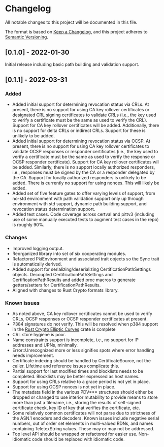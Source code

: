 # Changelog
All notable changes to this project will be documented in this file.

The format is based on [Keep a Changelog](https://keepachangelog.com/en/1.0.0/),
and this project adheres to [Semantic Versioning](https://semver.org/spec/v2.0.0.html).

## [0.1.0] - 2022-01-30 

Initial release including basic path building and validation support.

## [0.1.1] - 2022-03-31

### Added
- Added initial support for determining revocation status via CRLs. At present, there is no support
for using CA key rollover certificates or designated CRL signing certificates to validate CRLs (i.e., 
the key used to verify a certificate must be the same as used to verify the CRL). Support for CA key 
rollover certificates will be added. Additionally, there is no support for delta CRLs or indirect CRLs. 
Support for these is unlikely to be added.
- Added initial support for determining revocation status via OCSP. At present, there is no support for 
using CA key rollover certificates to validate OCSP responses or responder certificates (i.e., the key 
used to verify a certificate must be the same as used to verify the response or OCSP responder certificate). 
Support for CA key rollover certificates will be added. Similarly, there is no support locally authorized
responders, i.e., responses must be signed by the CA or a responder delegated by the CA. Support for locally
authorized responders is unlikely to be added. There is currently no support for using nonces. This will 
likely be added.
- Added set of five feature gates to offer varying levels of support, from no-std environment 
with path validation support only up through environment with std support, dynamic path building support, 
and revocation status determination support.
- Added test cases. Code coverage across certval and pittv3 (including use of some manually executed tests to augment test
cases in the repo) is roughly 90%.

### Changes
- Improved logging output.
- Reorganized library into set of six cooperating modules.
- Refactored PkiEnvironment and associated trait objects so the Sync trait is automatically derived.
- Added support for serializing/deserializing CertificationPathSettings objects. Decoupled CertificationPathSettings and
CertificationPathResults and added proc macros to generate getters/setters for CertificationPathResults.
- Aligned with changes to Rust Crypto formats library.

### Known issues
- As noted above, CA key rollover certificates cannot be used to verify CRLs, OCSP responses or OCSP responder certificates at present.
- P384 signatures do not verify. This will be resolved when p384 support in the [Rust Crypto Elliptic Curves](https://github.com/RustCrypto/elliptic-curves) crate is complete
- CRL store hygiene is poor.
- Name constraints support is incomplete, i.e., no support for IP addresses and UPNs, minimally.
- Error::Unrecognized more or less signifies spots where error handling needs improvement.
- Certificate indexing should be handled by CertificateSource, not the caller. Lifetime and reference issues complicate this.
- Partial support for last modified times and blocklists needs to be completed. Blocklists may be better expressed as host names.
- Support for using CRLs relative to a grace period is not yet in place.
- Support for using OCSP nonces is not yet in place.
- The metadata field in the various PDV*** structures should either be dropped or changed to use interior mutability to 
provide means to store more than just a filename, i.e., storing the results of self-signed certificate check, key ID of 
key that verifies the certificate, etc.
- Some relatively common certificates will not parse due to strictness of the ASN.1 encoders and decoders. Known issues
include negative serial numbers, out of order set elements in multi-valued RDNs, and names containing TeletexString values.
These may or may not be addressed.
- Top level API should be wrapped or refactored for easier use. Non-idiomatic code should be replaced with idiomatic code.